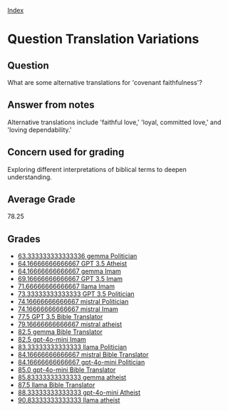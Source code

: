 
[Index](../../index.md)
# Question Translation Variations
## Question
What are some alternative translations for 'covenant faithfulness'?

## Answer from notes
Alternative translations include 'faithful love,' 'loyal, committed love,' and 'loving dependability.'

## Concern used for grading
Exploring different interpretations of biblical terms to deepen understanding.

## Average Grade
78.25

## Grades
 * [63.333333333333336 gemma Politician](../answers/gemma_Politician/Translation_Variations.md)
 * [64.16666666666667 GPT 3.5 Atheist](../answers/GPT_3.5_Atheist/Translation_Variations.md)
 * [64.16666666666667 gemma Imam](../answers/gemma_Imam/Translation_Variations.md)
 * [69.16666666666667 GPT 3.5 Imam](../answers/GPT_3.5_Imam/Translation_Variations.md)
 * [71.66666666666667 llama Imam](../answers/llama_Imam/Translation_Variations.md)
 * [73.33333333333333 GPT 3.5 Politician](../answers/GPT_3.5_Politician/Translation_Variations.md)
 * [74.16666666666667 mistral Politician](../answers/mistral_Politician/Translation_Variations.md)
 * [74.16666666666667 mistral Imam](../answers/mistral_Imam/Translation_Variations.md)
 * [77.5 GPT 3.5 Bible Translator](../answers/GPT_3.5_Bible_Translator/Translation_Variations.md)
 * [79.16666666666667 mistral atheist](../answers/mistral_atheist/Translation_Variations.md)
 * [82.5 gemma Bible Translator](../answers/gemma_Bible_Translator/Translation_Variations.md)
 * [82.5 gpt-4o-mini Imam](../answers/gpt-4o-mini_Imam/Translation_Variations.md)
 * [83.33333333333333 llama Politician](../answers/llama_Politician/Translation_Variations.md)
 * [84.16666666666667 mistral Bible Translator](../answers/mistral_Bible_Translator/Translation_Variations.md)
 * [84.16666666666667 gpt-4o-mini Politician](../answers/gpt-4o-mini_Politician/Translation_Variations.md)
 * [85.0 gpt-4o-mini Bible Translator](../answers/gpt-4o-mini_Bible_Translator/Translation_Variations.md)
 * [85.83333333333333 gemma atheist](../answers/gemma_atheist/Translation_Variations.md)
 * [87.5 llama Bible Translator](../answers/llama_Bible_Translator/Translation_Variations.md)
 * [88.33333333333333 gpt-4o-mini Atheist](../answers/gpt-4o-mini_Atheist/Translation_Variations.md)
 * [90.83333333333333 llama atheist](../answers/llama_atheist/Translation_Variations.md)
